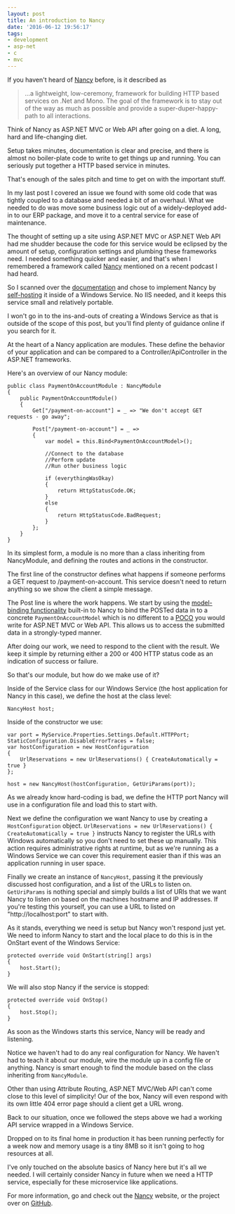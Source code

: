 ```yaml
---
layout: post
title: An introduction to Nancy
date: '2016-06-12 19:56:17'
tags:
- development
- asp-net
- c
- mvc
---
```


If you haven't heard of [Nancy](http://nancyfx.org) before, is it described as

> ...a lightweight, low-ceremony, framework for building HTTP based services on .Net and Mono. The goal of the framework is to stay out of the way as much as possible and provide a super-duper-happy-path to all interactions.

Think of Nancy as ASP.NET MVC or Web API after going on a diet. A long, hard and life-changing diet.

Setup takes minutes, documentation is clear and precise, and there is almost no boiler-plate code to write to get things up and running. You can seriously put together a HTTP based service in minutes.

That's enough of the sales pitch and time to get on with the important stuff.

In my last post I covered an issue we found with some old code that was tightly coupled to a database and needed a bit of an overhaul. What we needed to do was move some business logic out of a widely-deployed add-in to our ERP package, and move it to a central service for ease of maintenance.

The thought of setting up a site using ASP.NET MVC or ASP.NET Web API had me shudder because the code for this service would be eclipsed by the amount of setup, configuration settings and plumbing these frameworks need. I needed something quicker and easier, and that's when I remembered a framework called [Nancy](http://nancyfx.org) mentioned on a recent podcast I had heard.

So I scanned over the [documentation](https://github.com/NancyFx/Nancy/wiki/Documentation) and chose to implement Nancy by [self-hosting](https://github.com/NancyFx/Nancy/wiki/Self-Hosting-Nancy) it inside of a Windows Service. No IIS needed, and it keeps this service small and relatively portable.

I won't go in to the ins-and-outs of creating a Windows Service as that is outside of the scope of this post, but you'll find plenty of guidance online if you search for it.

At the heart of a Nancy application are modules. These define the behavior of your application and can be compared to a Controller/ApiController in the ASP.NET frameworks.

Here's an overview of our Nancy module:

```language-csharp,line-numbers,theme
public class PaymentOnAccountModule : NancyModule
{
    public PaymentOnAccountModule()
    {
        Get["/payment-on-account"] = _ => "We don't accept GET requests - go away";

        Post["/payment-on-account"] = _ =>
        {
            var model = this.Bind<PaymentOnAccountModel>();

            //Connect to the database
            //Perform update
            //Run other business logic

            if (everythingWasOkay)
            {
                return HttpStatusCode.OK;
            }
            else
            {
                return HttpStatusCode.BadRequest;
            }
        };
    }
}
```

In its simplest form, a module is no more than a class inheriting from NancyModule, and defining the routes and actions in the constructor.

The first line of the constructor defines what happens if someone performs a GET request to /payment-on-account. This service doesn't need to return anything so we show the client a simple message.

The Post line is where the work happens. We start by using the [model-binding functionality](https://github.com/NancyFx/Nancy/wiki/Model-binding) built-in to Nancy to bind the POSTed data in to a concrete ```PaymentOnAccountModel``` which is no different to a [POCO](https://en.wikipedia.org/wiki/Plain_Old_CLR_Object) you would write for ASP.NET MVC or Web API. This allows us to access the submitted data in a strongly-typed manner.

After doing our work, we need to respond to the client with the result. We keep it simple by returning either a 200 or 400 HTTP status code as an indication of success or failure.

So that's our module, but how do we make use of it?

Inside of the Service class for our Windows Service (the host application for Nancy in this case), we define the host at the class level:

```language-csharp,line-numbers,theme
NancyHost host;
```

Inside of the constructor we use:

```language-csharp,line-numbers,theme
var port = MyService.Properties.Settings.Default.HTTPPort;
StaticConfiguration.DisableErrorTraces = false;
var hostConfiguration = new HostConfiguration
{
    UrlReservations = new UrlReservations() { CreateAutomatically = true }
};

host = new NancyHost(hostConfiguration, GetUriParams(port));
```

As we already know hard-coding is bad, we define the HTTP port Nancy will use in a configuration file and load this to start with.

Next we define the configuration we want Nancy to use by creating a ```HostConfiguration``` object. ```UrlReservations = new UrlReservations() { CreateAutomatically = true }``` instructs Nancy to register the URLs with Windows automatically so you don't need to set these up manually. This action requires administrative rights at runtime, but as we're running as a Windows Service we can cover this requirement easier than if this was an application running in user space.

Finally we create an instance of ```NancyHost```, passing it the previously discussed host configuration, and a list of the URLs to listen on. ```GetUriParams``` is nothing special and simply builds a list of URIs that we want Nancy to listen on based on the machines hostname and IP addresses. If you're testing this yourself, you can use a URL to listed on "http://localhost:port" to start with.

As it stands, everything we need is setup but Nancy won't respond just yet. We need to inform Nancy to start and the local place to do this is in the OnStart event of the Windows Service:

```language-csharp,line-numbers,theme
protected override void OnStart(string[] args)
{
    host.Start();
}
```

We will also stop Nancy if the service is stopped:

```language-csharp,line-numbers,theme
protected override void OnStop()
{
    host.Stop();
}
```

As soon as the Windows starts this service, Nancy will be ready and listening.

Notice we haven't had to do any real configuration for Nancy. We haven't had to teach it about our module, wire the module up in a config file or anything. Nancy is smart enough to find the module based on the class inheriting from ```NancyModule```.

Other than using Attribute Routing, ASP.NET MVC/Web API can't come close to this level of simplicity! Our of the box, Nancy will even respond with its own little 404 error page should a client get a URL wrong.

Back to our situation, once we followed the steps above we had a working API service wrapped in a Windows Service.

Dropped on to its final home in production it has been running perfectly for a week now and memory usage is a tiny 8MB so it isn't going to hog resources at all.

I've only touched on the absolute basics of Nancy here but it's all we needed. I will certainly consider Nancy in future when we need a HTTP service, especially for these microservice like applications.

For more information, go and check out the [Nancy](http://nancyfx.org) website, or the project over on [GitHub](https://github.com/NancyFx/Nancy).
